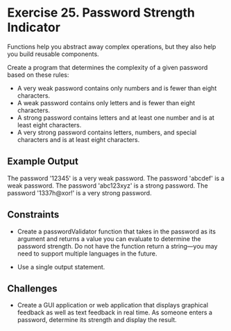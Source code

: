 # Exercise 25. Password Strength Indicator

Functions help you abstract away complex operations, but they also help you build reusable components.

Create a program that determines the complexity of a given password based on these rules:

- A very weak password contains only numbers and is fewer than eight characters.
- A weak password contains only letters and is fewer than eight characters.
- A strong password contains letters and at least one number and is at least eight characters.
- A very strong password contains letters, numbers, and special characters and is at least eight characters.

## Example Output

The password '12345' is a very weak password.
The password 'abcdef' is a weak password.
The password 'abc123xyz' is a strong password.
The password '1337h@xor!' is a very strong password.

## Constraints

- Create a passwordValidator function that takes in the password as its
  argument and returns a value you can evaluate to determine the password strength.
  Do not have the function return a string—you may need to support multiple languages in the future.

- Use a single output statement.

## Challenges

- Create a GUI application or web application that displays graphical feedback
  as well as text feedback in real time. As someone enters a password,
  determine its strength and display the result.
